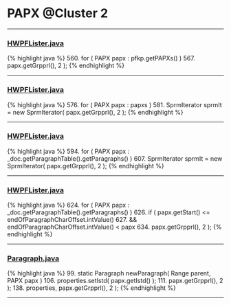 # PAPX @Cluster 2

***

### [HWPFLister.java](https://searchcode.com/codesearch/view/97384386/)
{% highlight java %}
560. for ( PAPX papx : pfkp.getPAPXs() )
567.                 papx.getGrpprl(), 2 );
{% endhighlight %}

***

### [HWPFLister.java](https://searchcode.com/codesearch/view/97384386/)
{% highlight java %}
576. for ( PAPX papx : papxs )
581.         SprmIterator sprmIt = new SprmIterator( papx.getGrpprl(), 2 );
{% endhighlight %}

***

### [HWPFLister.java](https://searchcode.com/codesearch/view/97384386/)
{% highlight java %}
594. for ( PAPX papx : _doc.getParagraphTable().getParagraphs() )
607.         SprmIterator sprmIt = new SprmIterator( papx.getGrpprl(), 2 );
{% endhighlight %}

***

### [HWPFLister.java](https://searchcode.com/codesearch/view/97384386/)
{% highlight java %}
624. for ( PAPX papx : _doc.getParagraphTable().getParagraphs() )
626.     if ( papx.getStart() <= endOfParagraphCharOffset.intValue()
627.             && endOfParagraphCharOffset.intValue() < papx
634.                 papx.getGrpprl(), 2 );
{% endhighlight %}

***

### [Paragraph.java](https://searchcode.com/codesearch/view/97384407/)
{% highlight java %}
99. static Paragraph newParagraph( Range parent, PAPX papx )
106.     properties.setIstd( papx.getIstd() );
111.             papx.getGrpprl(), 2 );
138.                         properties, papx.getGrpprl(), 2 );
{% endhighlight %}

***

